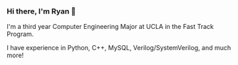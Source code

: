 ### Hi there, I'm Ryan 👋

I'm a third year Computer Engineering Major at UCLA in the Fast Track Program.

I have experience in Python, C++, MySQL, Verilog/SystemVerilog, and much more!

<!--
**ryanschen/ryanschen** is a ✨ _special_ ✨ repository because its `README.md` (this file) appears on your GitHub profile.

Here are some ideas to get you started:

- 🔭 I’m currently working on ...
- 🌱 I’m currently learning ...
- 👯 I’m looking to collaborate on ...
- 🤔 I’m looking for help with ...
- 💬 Ask me about ...
- 📫 How to reach me: ...
- 😄 Pronouns: ...
- ⚡ Fun fact: ...
-->
